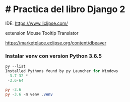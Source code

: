 # # Practica del libro Django 2

IDE: https://www.liclipse.com/

extension Mouse Tooltip Translator

https://marketplace.eclipse.org/content/dbeaver

### Instalar venv con version Python 3.6.5

```powershell
py --list
Installed Pythons found by py Launcher for Windows
 -3.7-32 *
 -3.6-64

py -3.6
py -3.6 -m venv .venv

```
